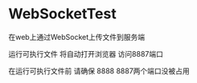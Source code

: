 # WebSocketTest
在web上通过WebSocket上传文件到服务端

运行可执行文件 将自动打开浏览器 访问8887端口
 

在运行可执行文件前 请确保 8888 8887两个端口没被占用
